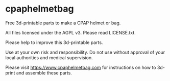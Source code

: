 # cpaphelmetbag
Free 3d-printable parts to make a CPAP helmet or bag.

All files licensed under the AGPL v3. Please read LICENSE.txt.

Please help to improve this 3d-printable parts.

Use at your own risk and responsibility.  Do not use without approval of your local authorities and medical supervision.

Please visit https://www.cpaphelmetbag.com for instructions on how to 3d-print and assemble these parts.

